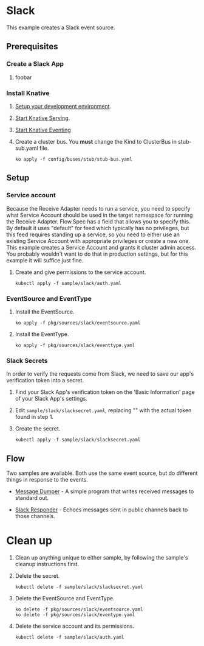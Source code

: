 # Slack

This example creates a Slack event source. 

## Prerequisites

### Create a Slack App

1. foobar

### Install Knative

1.  [Setup your development environment](../../DEVELOPMENT.md#getting-started).

1.  [Start Knative Serving](../../README.md#start-knative).

1.  [Start Knative Eventing](../../README.md#start-eventing)

1.  Create a cluster bus. You **must** change the Kind to ClusterBus in
    stub-sub.yaml file.

    ```shell
    ko apply -f config/buses/stub/stub-bus.yaml
    ```

## Setup

### Service account

Because the Receive Adapter needs to run a service, you need to specify what
Service Account should be used in the target namespace for running the Receive
Adapter. Flow.Spec has a field that allows you to specify this. By default it
uses "default" for feed which typically has no privileges, but this feed
requires standing up a service, so you need to either use an existing
Service Account with appropriate privileges or create a new one. This example
creates a Service Account and grants it cluster admin access. You probably
wouldn't want to do that in production settings, but for this example it will
suffice just fine.

1.  Create and give permissions to the service account.

    ```shell
    kubectl apply -f sample/slack/auth.yaml
    ```

### EventSource and EventType

1.  Install the EventSource.

    ```shell
    ko apply -f pkg/sources/slack/eventsource.yaml
    ```
    
1.  Install the EventType.

    ```shell
    ko apply -f pkg/sources/slack/eventtype.yaml
    ```
    
### Slack Secrets

In order to verify the requests come from Slack, we need to save our app's
verification token into a secret.

1.  Find your Slack App's verification token on the 'Basic Information' page of
    your Slack App's settings.
    
1.  Edit `sample/slack/slacksecret.yaml`, replacing "<YOUR PERSONAL TOKEN FROM
    SLACK>" with the actual token found in step 1.
    
1.  Create the secret.

    ```shell
    kubectl apply -f sample/slack/slacksecret.yaml
    ```

## Flow

Two samples are available. Both use the same event source, but do different
things in response to the events.

*   [Message Dumper](message_dumper/README.md) - A simple program that writes
    received messages to standard out.
    
*   [Slack Responder](slack_responder/README.md) - Echoes messages sent in
    public channels back to those channels.

# Clean up

1.  Clean up anything unique to either sample, by following the sample's cleanup
    instructions first.
    
1.  Delete the secret.

    ```shell
    kubectl delete -f sample/slack/slacksecret.yaml
    ```

1.  Delete the EventSource and EventType.

    ```shell
    ko delete -f pkg/sources/slack/eventsource.yaml
    ko delete -f pkg/sources/slack/eventype.yaml
    ```
    
1.  Delete the service account and its permissions.

    ```shell
    kubectl delete -f sample/slack/auth.yaml
    ```
